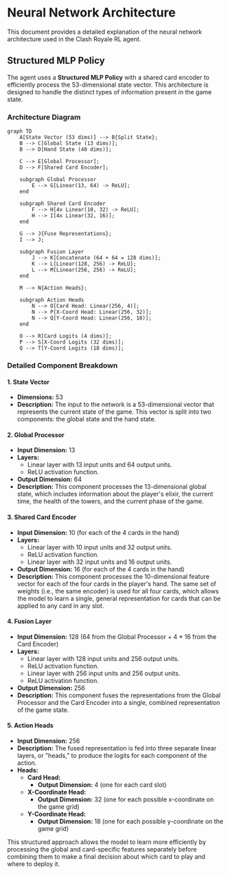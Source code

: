 # Neural Network Architecture

This document provides a detailed explanation of the neural network architecture used in the Clash Royale RL agent.

## Structured MLP Policy

The agent uses a **Structured MLP Policy** with a shared card encoder to efficiently process the 53-dimensional state vector. This architecture is designed to handle the distinct types of information present in the game state.

### Architecture Diagram

```mermaid
graph TD
    A[State Vector (53 dims)] --> B{Split State};
    B --> C[Global State (13 dims)];
    B --> D[Hand State (40 dims)];

    C --> E[Global Processor];
    D --> F[Shared Card Encoder];

    subgraph Global Processor
        E --> G[Linear(13, 64) -> ReLU];
    end

    subgraph Shared Card Encoder
        F --> H[4x Linear(10, 32) -> ReLU];
        H --> I[4x Linear(32, 16)];
    end

    G --> J{Fuse Representations};
    I --> J;

    subgraph Fusion Layer
        J --> K[Concatenate (64 + 64 = 128 dims)];
        K --> L[Linear(128, 256) -> ReLU];
        L --> M[Linear(256, 256) -> ReLU];
    end

    M --> N{Action Heads};

    subgraph Action Heads
        N --> O[Card Head: Linear(256, 4)];
        N --> P[X-Coord Head: Linear(256, 32)];
        N --> Q[Y-Coord Head: Linear(256, 18)];
    end

    O --> R[Card Logits (4 dims)];
    P --> S[X-Coord Logits (32 dims)];
    Q --> T[Y-Coord Logits (18 dims)];
```

### Detailed Component Breakdown

#### 1. State Vector

*   **Dimensions:** 53
*   **Description:** The input to the network is a 53-dimensional vector that represents the current state of the game. This vector is split into two components: the global state and the hand state.

#### 2. Global Processor

*   **Input Dimension:** 13
*   **Layers:**
    *   Linear layer with 13 input units and 64 output units.
    *   ReLU activation function.
*   **Output Dimension:** 64
*   **Description:** This component processes the 13-dimensional global state, which includes information about the player's elixir, the current time, the health of the towers, and the current phase of the game.

#### 3. Shared Card Encoder

*   **Input Dimension:** 10 (for each of the 4 cards in the hand)
*   **Layers:**
    *   Linear layer with 10 input units and 32 output units.
    *   ReLU activation function.
    *   Linear layer with 32 input units and 16 output units.
*   **Output Dimension:** 16 (for each of the 4 cards in the hand)
*   **Description:** This component processes the 10-dimensional feature vector for each of the four cards in the player's hand. The same set of weights (i.e., the same encoder) is used for all four cards, which allows the model to learn a single, general representation for cards that can be applied to any card in any slot.

#### 4. Fusion Layer

*   **Input Dimension:** 128 (64 from the Global Processor + 4 \* 16 from the Card Encoder)
*   **Layers:**
    *   Linear layer with 128 input units and 256 output units.
    *   ReLU activation function.
    *   Linear layer with 256 input units and 256 output units.
    *   ReLU activation function.
*   **Output Dimension:** 256
*   **Description:** This component fuses the representations from the Global Processor and the Card Encoder into a single, combined representation of the game state.

#### 5. Action Heads

*   **Input Dimension:** 256
*   **Description:** The fused representation is fed into three separate linear layers, or "heads," to produce the logits for each component of the action.
*   **Heads:**
    *   **Card Head:**
        *   **Output Dimension:** 4 (one for each card slot)
    *   **X-Coordinate Head:**
        *   **Output Dimension:** 32 (one for each possible x-coordinate on the game grid)
    *   **Y-Coordinate Head:**
        *   **Output Dimension:** 18 (one for each possible y-coordinate on the game grid)

This structured approach allows the model to learn more efficiently by processing the global and card-specific features separately before combining them to make a final decision about which card to play and where to deploy it.
